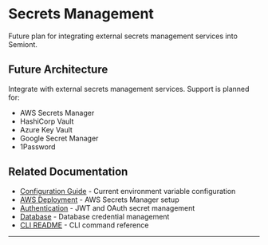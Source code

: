 # Secrets Management

Future plan for integrating external secrets management services into Semiont.

## Future Architecture

Integrate with external secrets management services.
Support is planned for:

- AWS Secrets Manager
- HashiCorp Vault
- Azure Key Vault
- Google Secret Manager
- 1Password

## Related Documentation

- [Configuration Guide](../CONFIGURATION.md) - Current environment variable configuration
- [AWS Deployment](../platforms/AWS.md) - AWS Secrets Manager setup
- [Authentication](../AUTHENTICATION.md) - JWT and OAuth secret management
- [Database](./DATABASE.md) - Database credential management
- [CLI README](../../apps/cli/README.md) - CLI command reference

---
